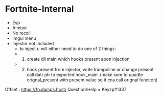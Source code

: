 # Fortnite-Internal




- Esp
- Aimbot
- No recoil
- Imgui menu
- Injector not included
  - to inject u will either need to do one of 2 things:
  - 1. create dll main which hooks present apon injection
  - 2. hook present from injector, write trampoline or change present call datr ptr to exported hook_main. (make sure to upadte orignal_present with present value so it cna call orignal funciton)

Offset : https://fn.dumps.host/
Question/Help = Keyzp#1337


